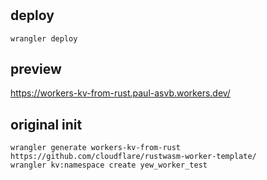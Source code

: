 # 

## deploy

```
wrangler deploy
```

## preview

https://workers-kv-from-rust.paul-asvb.workers.dev/

## original init
```
wrangler generate workers-kv-from-rust https://github.com/cloudflare/rustwasm-worker-template/
wrangler kv:namespace create yew_worker_test
```

